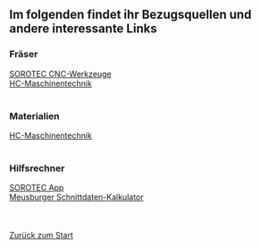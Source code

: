 ## Im folgenden findet ihr Bezugsquellen und andere interessante Links
### Fräser
[SOROTEC CNC-Werkzeuge](https://www.sorotec.de/shop/Zerspanungswerkzeuge/sorotec-werkzeuge/)<br>
[HC-Maschinentechnik](https://hc-maschinentechnik.de/Fraeser-Bohrer)
<br><br>
### Materialien
[HC-Maschinentechnik](https://hc-maschinentechnik.de/Rohmaterialien)
<br><br>
### Hilfsrechner
[SOROTEC App](https://app.sorotec.de/)<br>
[Meusburger Schnittdaten-Kalkulator](https://schnittdaten.meusburger.com/)
<br><br><br><br>
[Zurück zum Start](https://makerspace-wi.github.io/Project-CNC-3/)
